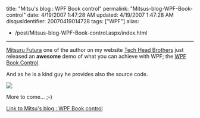title: "Mitsu's blog : WPF Book control"
permalink: "Mitsus-blog-WPF-Book-control"
date: 4/19/2007 1:47:28 AM
updated: 4/19/2007 1:47:28 AM
disqusIdentifier: 20070419014728
tags: ["WPF"]
alias:
 - /post/Mitsus-blog-WPF-Book-control.aspx/index.html
---
[Mitsuru Futura](http://www.techheadbrothers.com/Auteurs.aspx?id=decef97f-cd3f-4a46-ba08-7644e5ac9783) one of the author on my website [Tech Head Brothers](http://www.techheadbrothers.com/) just released an **awesome** demo of what you can achieve with WPF; the [WPF Book Control](http://blogs.msdn.com/mitsu/archive/2007/04/18/wpf-book-control.aspx).

And as he is a kind guy he provides also the source code.
<!-- more -->

![](http://www.techheadbrothers.com/images/blog/bookcontrol.jpg) 

More to come... ;-)

[Link to Mitsu's blog : WPF Book control](http://blogs.msdn.com/mitsu/archive/2007/04/18/wpf-book-control.aspx)

